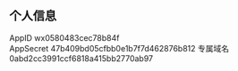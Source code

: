 ## 个人信息

AppID
	wx0580483cec78b84f	
AppSecret
	47b409bd05cfbb0e1b7f7d462876b812
专属域名
	0abd2cc3991ccf6818a415bb2770ab97